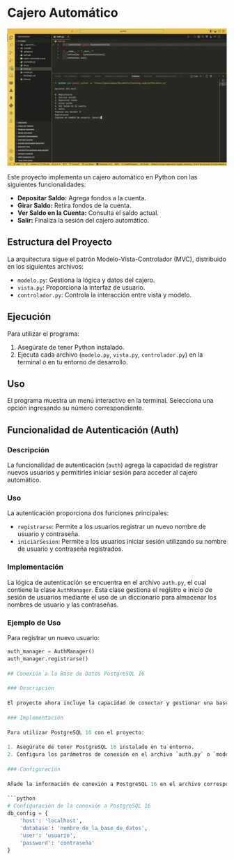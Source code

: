 # Cajero Automático

![Cajero Automático](cajero-automatico.png)

Este proyecto implementa un cajero automático en Python con las siguientes funcionalidades:

- **Depositar Saldo:** Agrega fondos a la cuenta.
- **Girar Saldo:** Retira fondos de la cuenta.
- **Ver Saldo en la Cuenta:** Consulta el saldo actual.
- **Salir:** Finaliza la sesión del cajero automático.

## Estructura del Proyecto

La arquitectura sigue el patrón Modelo-Vista-Controlador (MVC), distribuido en los siguientes archivos:

- `modelo.py`: Gestiona la lógica y datos del cajero.
- `vista.py`: Proporciona la interfaz de usuario.
- `controlador.py`: Controla la interacción entre vista y modelo.

## Ejecución

Para utilizar el programa:

1. Asegúrate de tener Python instalado.
2. Ejecuta cada archivo (`modelo.py`, `vista.py`, `controlador.py`) en la terminal o en tu entorno de desarrollo.

## Uso

El programa muestra un menú interactivo en la terminal. Selecciona una opción ingresando su número correspondiente.

## Funcionalidad de Autenticación (Auth)

### Descripción

La funcionalidad de autenticación (`auth`) agrega la capacidad de registrar nuevos usuarios y permitirles iniciar sesión para acceder al cajero automático.

### Uso

La autenticación proporciona dos funciones principales:

- `registrarse`: Permite a los usuarios registrar un nuevo nombre de usuario y contraseña.
- `iniciarSesion`: Permite a los usuarios iniciar sesión utilizando su nombre de usuario y contraseña registrados.

### Implementación

La lógica de autenticación se encuentra en el archivo `auth.py`, el cual contiene la clase `AuthManager`. Esta clase gestiona el registro e inicio de sesión de usuarios mediante el uso de un diccionario para almacenar los nombres de usuario y las contraseñas.

### Ejemplo de Uso

Para registrar un nuevo usuario:

```python
auth_manager = AuthManager()
auth_manager.registrarse()

## Conexión a la Base de Datos PostgreSQL 16

### Descripción

El proyecto ahora incluye la capacidad de conectar y gestionar una base de datos PostgreSQL 16 para almacenar la información del cajero automático.

### Implementación

Para utilizar PostgreSQL 16 con el proyecto:

1. Asegúrate de tener PostgreSQL 16 instalado en tu entorno.
2. Configura los parámetros de conexión en el archivo `auth.py` o `modelo.py`.

### Configuración

Añade la información de conexión a PostgreSQL 16 en el archivo correspondiente (`auth.py` o `modelo.py`). Por ejemplo:

```python
# Configuración de la conexión a PostgreSQL 16
db_config = {
    'host': 'localhost',
    'database': 'nombre_de_la_base_de_datos',
    'user': 'usuario',
    'password': 'contraseña'
}